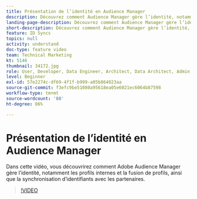 ```yaml
---
title: Présentation de l’identité en Audience Manager
description: Découvrez comment Audience Manager gère l’identité, notamment les profils internes et la fusion de profils, ainsi que la synchronisation d’identifiants avec les partenaires.
landing-page-description: Découvrez comment Audience Manager gère l’identité, notamment les profils internes et la fusion de profils, ainsi que la synchronisation d’identifiants avec les partenaires.
short-description: Découvrez comment Audience Manager gère l’identité, notamment les profils internes et la fusion de profils, ainsi que la synchronisation d’identifiants avec les partenaires.
feature: ID Syncs
topics: null
activity: understand
doc-type: feature video
team: Technical Marketing
kt: 5146
thumbnail: 34172.jpg
role: User, Developer, Data Engineer, Architect, Data Architect, Admin, Leader
level: Beginner
exl-id: 57e2274c-df69-4f1f-b999-a05b864023aa
source-git-commit: f3efc9be51080a95618ea05e6021ec6064b87598
workflow-type: tm+mt
source-wordcount: '88'
ht-degree: 86%

---
```


# Présentation de l’identité en Audience Manager

Dans cette vidéo, vous découvrirez comment Adobe Audience Manager gère l’identité, notamment les profils internes et la fusion de profils, ainsi que la synchronisation d’identifiants avec les partenaires.

>[!VIDEO](https://video.tv.adobe.com/v/38394/?quality=12&captions=fre_fr)
